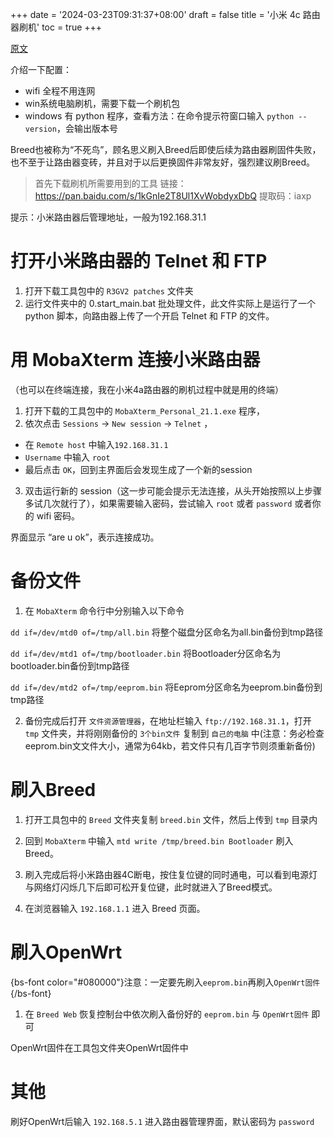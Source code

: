 +++
date = '2024-03-23T09:31:37+08:00'
draft = false
title = '小米 4c 路由器刷机'
toc = true
+++

[原文](https://blog.csdn.net/xingman510/article/details/127174713)

介绍一下配置：
- wifi 全程不用连网
- win系统电脑刷机，需要下载一个刷机包
- windows 有 python 程序，查看方法：在命令提示符窗口输入 `python --version`，会输出版本号

Breed也被称为“不死鸟”，顾名思义刷入Breed后即使后续为路由器刷固件失败，也不至于让路由器变砖，并且对于以后更换固件非常友好，强烈建议刷Breed。

> 首先下载刷机所需要用到的工具
> 链接：https://pan.baidu.com/s/1kGnIe2T8Ul1XvWobdyxDbQ
> 提取码：iaxp


提示：小米路由器后管理地址，一般为192.168.31.1

# 打开小米路由器的 Telnet 和 FTP
1. 打开下载工具包中的 `R3GV2 patches` 文件夹
2. 运行文件夹中的 0.start_main.bat 批处理文件，此文件实际上是运行了一个 python 脚本，向路由器上传了一个开启 Telnet 和 FTP 的文件。

# 用 MobaXterm 连接小米路由器
（也可以在终端连接，我在小米4a路由器的刷机过程中就是用的终端）
1. 打开下载的工具包中的 `MobaXterm_Personal_21.1.exe` 程序，
2. 依次点击 `Sessions` -> `New session` -> `Telnet` ，
  - 在 `Remote host`  中输入`192.168.31.1`
  - `Username` 中输入 `root`
  - 最后点击 `OK`，回到主界面后会发现生成了一个新的session

3. 双击运行新的 session（这一步可能会提示无法连接，从头开始按照以上步骤多试几次就行了），如果需要输入密码，尝试输入 `root` 或者 `password` 或者你的 wifi 密码。

界面显示 “are u ok”，表示连接成功。

# 备份文件
1. 在 `MobaXterm` 命令行中分别输入以下命令

`dd if=/dev/mtd0 of=/tmp/all.bin` 将整个磁盘分区命名为all.bin备份到tmp路径

`dd if=/dev/mtd1 of=/tmp/bootloader.bin` 将Bootloader分区命名为bootloader.bin备份到tmp路径

`dd if=/dev/mtd2 of=/tmp/eeprom.bin` 将Eeprom分区命名为eeprom.bin备份到tmp路径


2. 备份完成后打开 `文件资源管理器`，在地址栏输入 `ftp://192.168.31.1`，打开 `tmp` 文件夹，并将刚刚备份的 `3个bin文件` 复制到 `自己的电脑` 中(注意：务必检查eeprom.bin文文件大小，通常为64kb，若文件只有几百字节则须重新备份)

# 刷入Breed
1. 打开工具包中的 `Breed` 文件夹复制 `breed.bin` 文件，然后上传到 `tmp` 目录内

2. 回到 `MobaXterm` 中输入 `mtd write /tmp/breed.bin Bootloader` 刷入Breed。

3. 刷入完成后将小米路由器4C断电，按住复位键的同时通电，可以看到电源灯与网络灯闪烁几下后即可松开复位键，此时就进入了Breed模式。

4. 在浏览器输入 `192.168.1.1` 进入 Breed 页面。

# 刷入OpenWrt

{bs-font color="#080000"}注意：一定要先刷入`eeprom.bin`再刷入`OpenWrt固件`{/bs-font}

1. 在 `Breed Web` 恢复控制台中依次刷入备份好的 `eeprom.bin` 与 `OpenWrt固件` 即可

OpenWrt固件在工具包文件夹OpenWrt固件中

# 其他
刷好OpenWrt后输入 `192.168.5.1` 进入路由器管理界面，默认密码为 `password`
